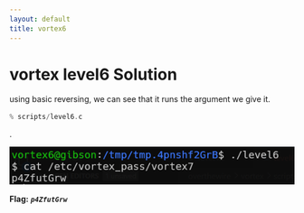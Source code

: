 ```yaml
---
layout: default
title: vortex6
---
```


# vortex level6 Solution

using basic reversing, we can see that it runs the argument we give it.
```c
% scripts/level6.c
```
.

![image](./images/level6.png)

**Flag:** ***`p4ZfutGrw`***